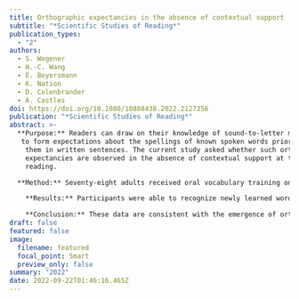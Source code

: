 ```yaml
---
title: Orthographic expectancies in the absence of contextual support
subtitle: "*Scientific Studies of Reading*"
publication_types:
  - "2"
authors:
  - S. Wegener
  - H.-C. Wang
  - E. Beyersmann
  - K. Nation
  - D. Colenbrander
  - A. Castles
doi: https://doi.org/10.1080/10888438.2022.2127356
publication: "*Scientific Studies of Reading*"
abstract: >-
  **Purpose:** Readers can draw on their knowledge of sound-to-letter mappings
   to form expectations about the spellings of known spoken words prior to seeing
    them in written sentences. The current study asked whether such orthographic
    expectancies are observed in the absence of contextual support at the point of
    reading.

  **Method:** Seventy-eight adults received oral vocabulary training on 16 novel words over two days, while another set of 16 items was untrained. Following training, participants saw both trained and untrained novel words in print for the first time within a lexical recognition task. Half of the items had spellings that were predictable from their pronunciations (e.g., *nesh*), while the remainder had spellings that were less predictable from their pronunciations (e.g., *koyb*).

    **Results:** Participants were able to recognize newly learned words, and lexical recognition latencies displayed clear evidence of orthographic expectancies, as evidenced by a larger effect of spelling predictability for orally trained than untrained items.

    **Conclusion:** These data are consistent with the emergence of orthographic expectancies even when written words are first encountered in isolation.
draft: false
featured: false
image:
  filename: featured
  focal_point: Smart
  preview_only: false
summary: "2022"
date: 2022-09-22T01:46:16.465Z
---
```

